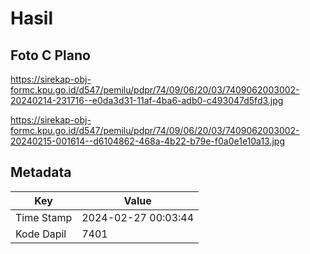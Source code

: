 # Hasil

## Foto C Plano

https://sirekap-obj-formc.kpu.go.id/d547/pemilu/pdpr/74/09/06/20/03/7409062003002-20240214-231716--e0da3d31-11af-4ba6-adb0-c493047d5fd3.jpg

https://sirekap-obj-formc.kpu.go.id/d547/pemilu/pdpr/74/09/06/20/03/7409062003002-20240215-001614--d6104862-468a-4b22-b79e-f0a0e1e10a13.jpg


## Metadata

| Key        | Value               |
| ---------- | ------------------- |
| Time Stamp | 2024-02-27 00:03:44 |
| Kode Dapil | 7401                |



